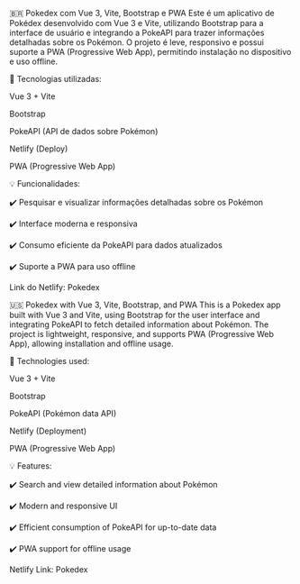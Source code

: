 🇧🇷 Pokedex com Vue 3, Vite, Bootstrap e PWA
Este é um aplicativo de Pokédex desenvolvido com Vue 3 e Vite, utilizando Bootstrap para a interface de usuário e integrando a PokeAPI para trazer informações detalhadas sobre os Pokémon. O projeto é leve, responsivo e possui suporte a PWA (Progressive Web App), permitindo instalação no dispositivo e uso offline.

📌 Tecnologias utilizadas:

Vue 3 + Vite  

Bootstrap  

PokeAPI (API de dados sobre Pokémon)  

Netlify (Deploy)  

PWA (Progressive Web App)  

💡 Funcionalidades:  

✔️ Pesquisar e visualizar informações detalhadas sobre os Pokémon  

✔️ Interface moderna e responsiva  

✔️ Consumo eficiente da PokeAPI para dados atualizados  

✔️ Suporte a PWA para uso offline  


Link do Netlify: Pokedex


🇺🇸 Pokedex with Vue 3, Vite, Bootstrap, and PWA
This is a Pokedex app built with Vue 3 and Vite, using Bootstrap for the user interface and integrating PokeAPI to fetch detailed information about Pokémon. The project is lightweight, responsive, and supports PWA (Progressive Web App), allowing installation and offline usage.

📌 Technologies used:  

Vue 3 + Vite  

Bootstrap  

PokeAPI (Pokémon data API)  

Netlify (Deployment)  

PWA (Progressive Web App)  

💡 Features:  

✔️ Search and view detailed information about Pokémon  

✔️ Modern and responsive UI  

✔️ Efficient consumption of PokeAPI for up-to-date data  

✔️ PWA support for offline usage  


Netlify Link: Pokedex
